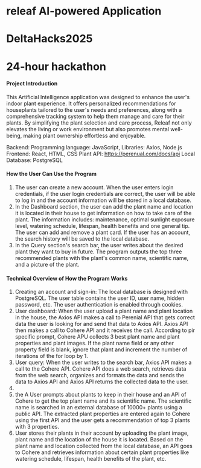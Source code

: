 # releaf AI-powered Application
# DeltaHacks2025
# 24-hour hackathon

#### Project Introduction
This Artificial Intelligence application was designed to enhance the user's indoor plant experience. It offers personalized recommendations for houseplants tailored to the user's needs and preferences, along with a comprehensive tracking system to help them manage and care for their plants. By simplifying the plant selection and care process, Releaf not only elevates the living or work environment but also promotes mental well-being, making plant ownership effortless and enjoyable. 

Backend:
Programming language: JavaScript, Libraries: Axios, Node.js
Frontend: React, HTML, CSS
Plant API: https://perenual.com/docs/api
Local Database: PostgreSQL

#### How the User Can Use the Program
1. The user can create a new account. When the user enters login credentials, if the user login credentials are correct, the user will be able to log in and the account information will be stored in a local database.
2. In the Dashboard section, the user can add the plant name and location it is located in their house to get information on how to take care of the plant. The information includes: maintenance, optimal sunlight exposure level, watering schedule, lifespan, health benefits and one general tip. The user can add and remove a plant card. If the user has an account, the search history will be saved to the local database.
3. In the Query section's search bar, the user writes about the desired plant they want to buy in future. The program outputs the top three recommended plants with the plant's common name, scientific name, and a picture of the plant. 

#### Technical Overview of How the Program Works
1. Creating an account and sign-in: The local database is designed with PostgreSQL. The user table contains the user ID, user name, hidden password, etc. The user authentication is enabled through cookies.
2. User dashboard: When the user upload a plant name and plant location in the house, the Axios API makes a call to Perenial API that gets correct data the user is looking for and send that data to Axios API. Axios API then makes a call to Cohere API and it receives the call. According to pir specific prompt, Cohere APU collects 3 best plant name and plant properties and plant images. If the plant name field or any other property field is blank, ignore that plant and increment the number of iterations of the for loop by 1.
3. User query: When the user writes to the search bar, Axios API makes a call to the Cohere API. Cohere API does a web search, retrieves data from the web search, organizes and formats the data and sends the data to Axios API and Axios API returns the collected data to the user.
4.
5. the A User prompts about plants to keep in their house and an API of Cohere to get the top plant name and its scientific name. The scientific name is searched in an external database of 10000+ plants using a public API. The extracted plant properties are entered again to Cohere using the first API and the user gets a recommendation of top 3 plants with 3 properties.
7. User stores their plants in their account by uploading the plant image, plant name and the location of the house it is located. Based on the plant name and location collected from the local database, an API goes to Cohere and retrieves information about certain plant properties like watering schedule, lifespan, health benefits of the plant, etc.
